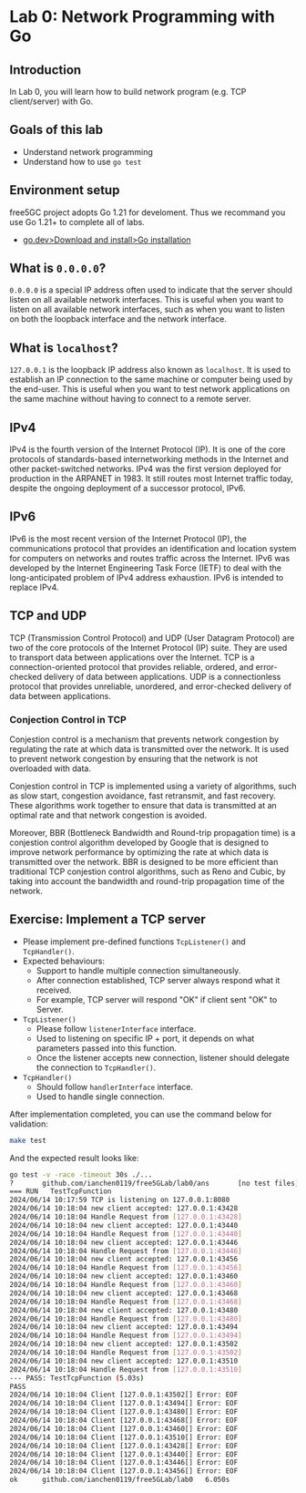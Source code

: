 # Lab 0: Network Programming with Go

## Introduction

In Lab 0, you will learn how to build network program (e.g. TCP client/server) with Go.

## Goals of this lab

- Understand network programming
- Understand how to use `go test`

## Environment setup

free5GC project adopts Go 1.21 for develoment.
Thus we recommand you use Go 1.21+ to complete all of labs.
- [go.dev>Download and install>Go installation](https://go.dev/doc/install)

## What is `0.0.0.0`?

`0.0.0.0` is a special IP address often used to indicate that the server should listen on all available network interfaces. This is useful when you want to listen on all available network interfaces, such as when you want to listen on both the loopback interface and the network interface.

## What is `localhost`?

`127.0.0.1` is the loopback IP address also known as `localhost`. It is used to establish an IP connection to the same machine or computer being used by the end-user. This is useful when you want to test network applications on the same machine without having to connect to a remote server.

## IPv4

IPv4 is the fourth version of the Internet Protocol (IP). It is one of the core protocols of standards-based internetworking methods in the Internet and other packet-switched networks. IPv4 was the first version deployed for production in the ARPANET in 1983. It still routes most Internet traffic today, despite the ongoing deployment of a successor protocol, IPv6.

## IPv6

IPv6 is the most recent version of the Internet Protocol (IP), the communications protocol that provides an identification and location system for computers on networks and routes traffic across the Internet. IPv6 was developed by the Internet Engineering Task Force (IETF) to deal with the long-anticipated problem of IPv4 address exhaustion. IPv6 is intended to replace IPv4.

## TCP and UDP

TCP (Transmission Control Protocol) and UDP (User Datagram Protocol) are two of the core protocols of the Internet Protocol (IP) suite. They are used to transport data between applications over the Internet. TCP is a connection-oriented protocol that provides reliable, ordered, and error-checked delivery of data between applications. UDP is a connectionless protocol that provides unreliable, unordered, and error-checked delivery of data between applications.

### Conjection Control in TCP

Conjestion control is a mechanism that prevents network congestion by regulating the rate at which data is transmitted over the network. It is used to prevent network congestion by ensuring that the network is not overloaded with data.

Conjestion control in TCP is implemented using a variety of algorithms, such as slow start, congestion avoidance, fast retransmit, and fast recovery. These algorithms work together to ensure that data is transmitted at an optimal rate and that network congestion is avoided.

Moreover, BBR (Bottleneck Bandwidth and Round-trip propagation time) is a conjestion control algorithm developed by Google that is designed to improve network performance by optimizing the rate at which data is transmitted over the network. BBR is designed to be more efficient than traditional TCP conjestion control algorithms, such as Reno and Cubic, by taking into account the bandwidth and round-trip propagation time of the network.

## Exercise: Implement a TCP server

- Please implement pre-defined functions `TcpListener()` and `TcpHandler()`.
- Expected behaviours:
    - Support to handle multiple connection simultaneously.
    - After connection established, TCP server always respond what it received.
    - For example, TCP server will respond "OK" if client sent "OK" to Server.
- `TcpListener()`
    - Please follow `listenerInterface` interface.
    - Used to listening on specific IP + port, it depends on what parameters passed into this function.
    - Once the listener accepts new connection, listener should delegate the connection to `TcpHandler()`.
- `TcpHandler()`
    - Should follow `handlerInterface` interface.
    - Used to handle single connection.

After implementation completed, you can use the command below for validation:
```sh
make test
```
And the expected result looks like:
```sh
go test -v -race -timeout 30s ./...
?       github.com/ianchen0119/free5GLab/lab0/ans       [no test files]
=== RUN   TestTcpFunction
2024/06/14 10:17:59 TCP is listening on 127.0.0.1:8080
2024/06/14 10:18:04 new client accepted: 127.0.0.1:43428
2024/06/14 10:18:04 Handle Request from [127.0.0.1:43428]
2024/06/14 10:18:04 new client accepted: 127.0.0.1:43440
2024/06/14 10:18:04 Handle Request from [127.0.0.1:43440]
2024/06/14 10:18:04 new client accepted: 127.0.0.1:43446
2024/06/14 10:18:04 Handle Request from [127.0.0.1:43446]
2024/06/14 10:18:04 new client accepted: 127.0.0.1:43456
2024/06/14 10:18:04 Handle Request from [127.0.0.1:43456]
2024/06/14 10:18:04 new client accepted: 127.0.0.1:43460
2024/06/14 10:18:04 Handle Request from [127.0.0.1:43460]
2024/06/14 10:18:04 new client accepted: 127.0.0.1:43468
2024/06/14 10:18:04 Handle Request from [127.0.0.1:43468]
2024/06/14 10:18:04 new client accepted: 127.0.0.1:43480
2024/06/14 10:18:04 Handle Request from [127.0.0.1:43480]
2024/06/14 10:18:04 new client accepted: 127.0.0.1:43494
2024/06/14 10:18:04 Handle Request from [127.0.0.1:43494]
2024/06/14 10:18:04 new client accepted: 127.0.0.1:43502
2024/06/14 10:18:04 Handle Request from [127.0.0.1:43502]
2024/06/14 10:18:04 new client accepted: 127.0.0.1:43510
2024/06/14 10:18:04 Handle Request from [127.0.0.1:43510]
--- PASS: TestTcpFunction (5.03s)
PASS
2024/06/14 10:18:04 Client [127.0.0.1:43502[] Error: EOF
2024/06/14 10:18:04 Client [127.0.0.1:43494[] Error: EOF
2024/06/14 10:18:04 Client [127.0.0.1:43480[] Error: EOF
2024/06/14 10:18:04 Client [127.0.0.1:43468[] Error: EOF
2024/06/14 10:18:04 Client [127.0.0.1:43460[] Error: EOF
2024/06/14 10:18:04 Client [127.0.0.1:43510[] Error: EOF
2024/06/14 10:18:04 Client [127.0.0.1:43428[] Error: EOF
2024/06/14 10:18:04 Client [127.0.0.1:43440[] Error: EOF
2024/06/14 10:18:04 Client [127.0.0.1:43446[] Error: EOF
2024/06/14 10:18:04 Client [127.0.0.1:43456[] Error: EOF
ok      github.com/ianchen0119/free5GLab/lab0   6.050s
```